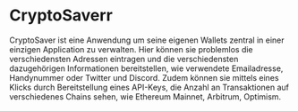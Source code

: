 # CryptoSaverr

CryptoSaver ist eine Anwendung um seine eigenen Wallets zentral in einer einzigen Application zu verwalten.
Hier können sie problemlos die verschiedensten Adressen eintragen und die verschiedensten dazugehörigen Informationen bereitstellen, wie verwendete Emailadresse, Handynummer oder Twitter und Discord.
Zudem können sie mittels eines Klicks durch Bereitstellung eines API-Keys, die Anzahl an Transaktionen auf verschiedenes Chains sehen, wie Ethereum Mainnet, Arbitrum, Optimism.

